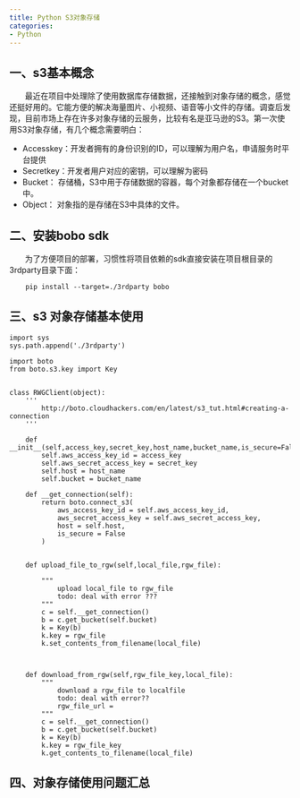 ```yaml
---
title: Python S3对象存储
categories:
- Python
---
```


## 一、s3基本概念
　　最近在项目中处理除了使用数据库存储数据，还接触到对象存储的概念，感觉还挺好用的。它能方便的解决海量图片、小视频、语音等小文件的存储。调查后发现，目前市场上存在许多对象存储的云服务，比较有名是亚马逊的S3。第一次使用S3对象存储，有几个概念需要明白：

- Accesskey：开发者拥有的身份识别的ID，可以理解为用户名，申请服务时平台提供
- Secretkey：开发者用户对应的密钥，可以理解为密码
- Bucket： 存储桶，S3中用于存储数据的容器，每个对象都存储在一个bucket中。
- Object： 对象指的是存储在S3中具体的文件。


## 二、安装bobo sdk
　　为了方便项目的部署，习惯性将项目依赖的sdk直接安装在项目根目录的3rdparty目录下面：
```
	pip install --target=./3rdparty bobo
```

## 三、s3 对象存储基本使用
```
import sys
sys.path.append('./3rdparty')

import boto
from boto.s3.key import Key


class RWGClient(object):
	'''
		http://boto.cloudhackers.com/en/latest/s3_tut.html#creating-a-connection
	'''

	def __init__(self,access_key,secret_key,host_name,bucket_name,is_secure=False):
		self.aws_access_key_id = access_key
		self.aws_secret_access_key = secret_key
		self.host = host_name
		self.bucket = bucket_name

	def __get_connection(self):
		return boto.connect_s3(
			aws_access_key_id = self.aws_access_key_id,
			aws_secret_access_key = self.aws_secret_access_key,
			host = self.host,
			is_secure = False
		)


	def upload_file_to_rgw(self,local_file,rgw_file):

		"""
			upload local_file to rgw_file
			todo: deal with error ??? 
		"""
		c = self.__get_connection()
		b = c.get_bucket(self.bucket)
		k = Key(b)
		k.key = rgw_file
		k.set_contents_from_filename(local_file)



	def download_from_rgw(self,rgw_file_key,local_file):
		"""
			download a rgw_file to localfile
			todo: deal with error??
			rgw_file_url = 
		"""
		c = self.__get_connection()
		b = c.get_bucket(self.bucket)
		k = Key(b)
		k.key = rgw_file_key
		k.get_contents_to_filename(local_file)

```


## 四、对象存储使用问题汇总